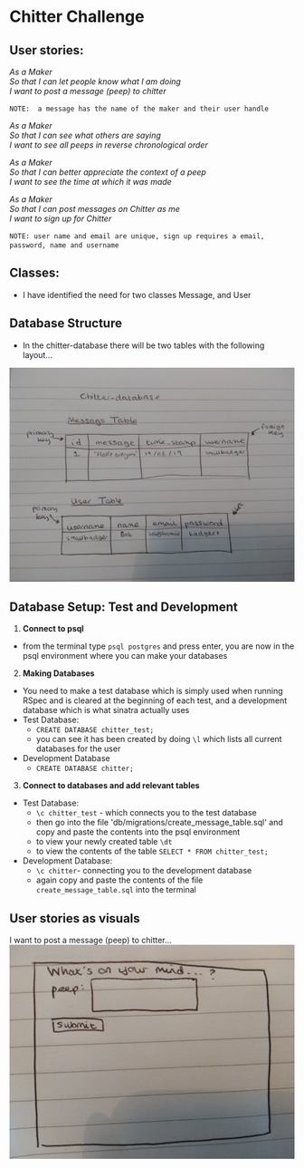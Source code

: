 # Chitter Challenge

## User stories:


  *As a Maker <br>
  So that I can let people know what I am doing <br>
  I want to post a message (peep) to chitter*

    NOTE:  a message has the name of the maker and their user handle

  *As a Maker <br>
  So that I can see what others are saying <br>
  I want to see all peeps in reverse chronological order*

  *As a Maker <br>
  So that I can better appreciate the context of a peep <br>
  I want to see the time at which it was made*

  *As a Maker <br>
  So that I can post messages on Chitter as me <br>
  I want to sign up for Chitter*

    NOTE: user name and email are unique, sign up requires a email, password, name and username

## Classes:

- I have identified the need for two classes Message, and User

## Database Structure

- In the chitter-database there will be two tables with the following layout...

![](images/IMG_20190622_085341969.jpg)

## Database Setup: Test and Development

1. **Connect to psql**
  - from the terminal type `psql postgres` and press enter, you are now in the psql environment where you can make your databases
2. **Making Databases**
  - You need to make a test database which is simply used when running RSpec and is cleared at the beginning of each test, and a development database which is what sinatra actually uses
  - Test Database:
    - `CREATE DATABASE chitter_test;`
    - you can see it has been created by doing `\l` which lists all current databases for the user
  - Development Database
    - `CREATE DATABASE chitter;`
3. **Connect to databases and add relevant tables**
  - Test Database:
    - `\c chitter_test` - which connects you to the test database
    - then go into the file 'db/migrations/create_message_table.sql' and copy and paste the contents into the psql environment
    - to view your newly created table `\dt`
    - to view the contents of the table `SELECT * FROM chitter_test;`
  - Development Database:
    - `\c chitter`- connecting you to the development database
    - again copy and paste the contents of the file `create_message_table.sql` into the terminal

## User stories as visuals

I want to post a message (peep) to chitter...
![](images/IMG_20190622_090904824.jpg)
